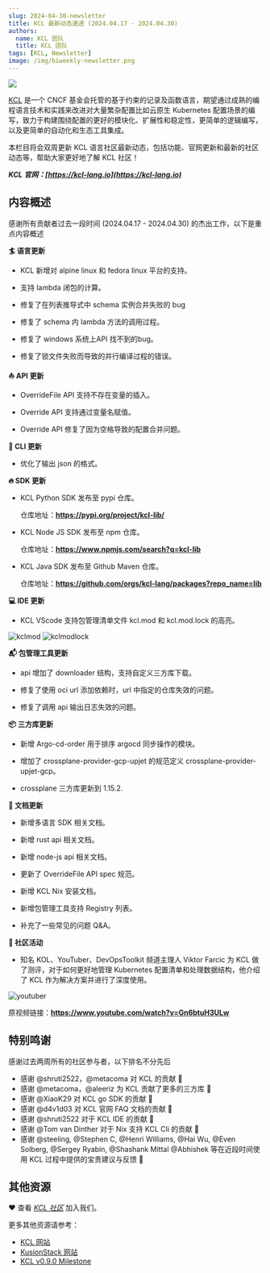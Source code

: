```yaml
---
slug: 2024-04-30-newsletter
title: KCL 最新动态速递 (2024.04.17 - 2024.04.30)
authors:
  name: KCL 团队
  title: KCL 团队
tags: [KCL, Newsletter]
image: /img/biweekly-newsletter.png
---
```


![](/img/biweekly-newsletter-zh.png)

[KCL](https://github.com/kcl-lang) 是一个 CNCF 基金会托管的基于约束的记录及函数语言，期望通过成熟的编程语言技术和实践来改进对大量繁杂配置比如云原生 Kubernetes 配置场景的编写，致力于构建围绕配置的更好的模块化、扩展性和稳定性，更简单的逻辑编写，以及更简单的自动化和生态工具集成。

本栏目将会双周更新 KCL 语言社区最新动态，包括功能、官网更新和最新的社区动态等，帮助大家更好地了解 KCL 社区！

**_KCL 官网：[https://kcl-lang.io](https://kcl-lang.io)_**

## 内容概述

感谢所有贡献者过去一段时间 (2024.04.17 - 2024.04.30) 的杰出工作，以下是重点内容概述

**🏄 语言更新**

- KCL 新增对 alpine linux 和 fedora linux 平台的支持。

- 支持 lambda 闭包的计算。

- 修复了在列表推导式中 schema 实例合并失败的 bug

- 修复了 schema 内 lambda 方法的调用过程。

- 修复了 windows 系统上API 找不到的bug。

- 修复了锁文件失败而导致的并行编译过程的错误。

**⛵️ API 更新**

- OverrideFile API 支持不存在变量的插入。

- Override API 支持通过变量名赋值。

- Override API 修复了因为空格导致的配置合并问题。

**🚪 CLI 更新**

- 优化了输出 json 的格式。

**🔥 SDK 更新**

- KCL Python SDK 发布至 pypi 仓库。

  仓库地址：**<https://pypi.org/project/kcl-lib/>**

- KCL Node JS SDK 发布至 npm 仓库。

  仓库地址：**<https://www.npmjs.com/search?q=kcl-lib>**
  
- KCL Java SDK 发布至 Github Maven 仓库。

  仓库地址：**<https://github.com/orgs/kcl-lang/packages?repo_name=lib>**

**💻 IDE 更新**
  
- KCL VScode 支持包管理清单文件 kcl.mod 和 kcl.mod.lock 的高亮。
  
![kclmod](/img/blog/2024-04-30-biweekly-newsletter/kclmod.png)
![kclmodlock](/img/blog/2024-04-30-biweekly-newsletter/kclmodlock.png)

**📬️ 包管理工具更新**

- api 增加了 downloader 结构，支持自定义三方库下载。

- 修复了使用 oci url 添加依赖时，url 中指定的仓库失效的问题。

- 修复了调用 api 输出日志失效的问题。
  
**📦️ 三方库更新**
  
- 新增 Argo-cd-order 用于排序 argocd 同步操作的模块。

- 增加了 crossplane-provider-gcp-upjet 的规范定义 crossplane-provider-upjet-gcp。

- crossplane 三方库更新到 1.15.2.
  
**📘 文档更新**

- 新增多语言 SDK 相关文档。

- 新增 rust api 相关文档。

- 新增 node-js api 相关文档。

- 更新了 OverrideFile API spec 规范。

- 新增 KCL Nix 安装文档。

- 新增包管理工具支持 Registry 列表。

- 补充了一些常见的问题 Q&A。

**🎈 社区活动**

- 知名 KOL、YouTuber、DevOpsToolkit 频道主理人 Viktor Farcic 为 KCL 做了测评，对于如何更好地管理 Kubernetes 配置清单和处理数据结构，他介绍了 KCL 作为解决方案并进行了深度使用。

![youtuber](/img/blog/2024-04-30-biweekly-newsletter/youtuber.png)

  原视频链接：**<https://www.youtube.com/watch?v=Gn6btuH3ULw>**

## 特别鸣谢

感谢过去两周所有的社区参与者，以下排名不分先后

- 感谢 @shruti2522，@metacoma 对 KCL 的贡献 🙌
- 感谢 @metacoma，@aleeriz 为 KCL 贡献了更多的三方库 🙌
- 感谢 @XiaoK29 对 KCL go SDK 的贡献 🙌
- 感谢 @d4v1d03 对 KCL 官网 FAQ 文档的贡献 🙌
- 感谢 @shruti2522 对于 KCL IDE 的贡献 🙌
- 感谢 @Tom van Dinther 对于 Nix 支持 KCL Cli 的贡献 🙌
- 感谢 @steeling, @Stephen C, @Henri Williams, @Hai Wu, @Even Solberg, @Sergey Ryabin, @Shashank Mittal @Abhishek 等在近段时间使用 KCL 过程中提供的宝贵建议与反馈 🙌

## 其他资源

❤️ 查看 _[KCL 社区](https://github.com/kcl-lang/community)_ 加入我们。

更多其他资源请参考：

- [KCL 网站](https://kcl-lang.io/)
- [KusionStack 网站](https://kusionstack.io/)
- [KCL v0.9.0 Milestone](https://github.com/kcl-lang/kcl/milestone/9)
